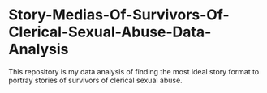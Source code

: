 # Story-Medias-Of-Survivors-Of-Clerical-Sexual-Abuse-Data-Analysis
This repository is my data analysis of finding the most ideal story format to portray stories of survivors of clerical sexual abuse.
